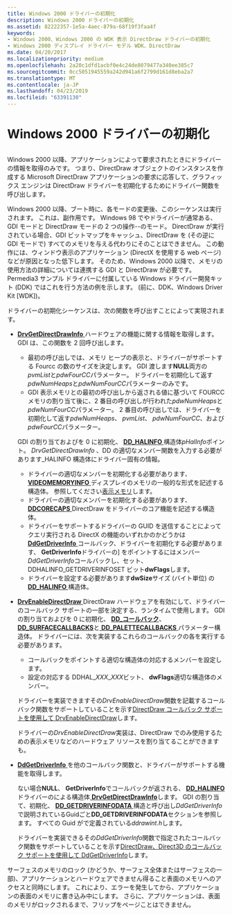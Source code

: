 ```yaml
---
title: Windows 2000 ドライバーの初期化
description: Windows 2000 ドライバーの初期化
ms.assetid: 82222357-1e5a-4aec-879a-68f19f3faa4f
keywords:
- Windows 2000、Windows 2000 の WDK 表示 DirectDraw ドライバーの初期化
- Windows 2000 ディスプレイ ドライバー モデル WDK、DirectDraw
ms.date: 04/20/2017
ms.localizationpriority: medium
ms.openlocfilehash: 2a20c1dfd1acbf0e4c24de8079477a340ee385c7
ms.sourcegitcommit: 0cc5051945559a242d941a6f2799d161d8eba2a7
ms.translationtype: MT
ms.contentlocale: ja-JP
ms.lasthandoff: 04/23/2019
ms.locfileid: "63391130"
---
```

# <a name="windows-2000-driver-initialization"></a>Windows 2000 ドライバーの初期化


## <span id="ddk_windows_2000_driver_initialization_gg"></span><span id="DDK_WINDOWS_2000_DRIVER_INITIALIZATION_GG"></span>


Windows 2000 以降、アプリケーションによって要求されたときにドライバーの情報を取得のみです。 つまり、DirectDraw オブジェクトのインスタンスを作成する Microsoft DirectDraw アプリケーションの要求に応答して、グラフィックス エンジンは DirectDraw ドライバーを初期化するためにドライバー関数を呼び出します。

Windows 2000 以降、ブート時に、各モードの変更後、このシーケンスは実行されます。 これは、副作用です。 Windows 98 でやドライバーが通常ある、GDI モードと DirectDraw モードの 2 つの操作--のモード。 DirectDraw が実行されている場合、GDI ビットマップをキャッシュ、DirectDraw を (その逆に GDI モードで) すべてのメモリを与える代わりにそのことはできません。 この動作には、ウィンドウ表示のアプリケーション (DirectX を使用する web ページ) などが原因となった低下します。 そのため、Windows 2000 以降で、メモリの使用方法の詳細については連携する GDI と DirectDraw が必要です。 Permedia3 サンプル ドライバーに付属している Windows ドライバー開発キット (DDK) ではこれを行う方法の例を示します。 (前に、DDK、Windows Driver Kit \[WDK\])。

ドライバーの初期化シーケンスは、次の関数を呼び出すことによって実現されます。

-   [**DrvGetDirectDrawInfo** ](https://msdn.microsoft.com/library/windows/hardware/ff556229)ハードウェアの機能に関する情報を取得します。 GDI は、この関数を 2 回呼び出します。

    -   最初の呼び出しでは、メモリ ヒープの表示と、ドライバーがサポートする Fourcc の数のサイズを決定します。 GDI 渡します**NULL**両方の*pvmList*と*pdwFourCC*パラメーター。 ドライバーを初期化して返す*pdwNumHeaps*と*pdwNumFourCC*パラメーターのみです。
    -   GDI 表示メモリとの最初の呼び出しから返される値に基づいて FOURCC メモリの割り当て後に、2 番目の呼び出しが行われた*pdwNumHeaps*と*pdwNumFourCC*パラメーター。 2 番目の呼び出しでは、ドライバーを初期化して返す*pdwNumHeaps*、 *pvmList*、 *pdwNumFourCC*、および*pdwFourCC*パラメーター。

    GDI の割り当ておよびを 0 に初期化、 [ **DD\_HALINFO** ](https://msdn.microsoft.com/library/windows/hardware/ff551627)構造体*pHalInfo*ポイント。 *DrvGetDirectDrawInfo* 、DD の適切なメンバー関数を入力する必要があります\_HALINFO 構造体にドライバー固有の情報。

    -   ドライバーの適切なメンバーを初期化する必要があります、 [ **VIDEOMEMORYINFO** ](https://msdn.microsoft.com/library/windows/hardware/ff570172)ディスプレイのメモリの一般的な形式を記述する構造体。 参照してください[表示メモリ](display-memory.md)します。
    -   ドライバーの適切なメンバーを初期化する必要があります、 [ **DDCORECAPS** ](https://msdn.microsoft.com/library/windows/hardware/ff549248) DirectDraw をドライバーのコア機能を記述する構造体。
    -   ドライバーをサポートするドライバーの GUID を送信することによってクエリ実行される DirectX の機能のいずれかのかどうかは[ **DdGetDriverInfo** ](https://msdn.microsoft.com/library/windows/hardware/ff549404)コールバック、ドライバーを初期化する必要があります、 **GetDriverInfo**ドライバーの] をポイントするにはメンバー *DdGetDriverInfo*コールバックし、セット、DDHALINFO\_GETDRIVERINFOSET ビット**dwFlags**します。
    -   ドライバーを設定する必要があります**dwSize**サイズ (バイト単位) の[ **DD\_HALINFO** ](https://msdn.microsoft.com/library/windows/hardware/ff551627)構造体。
-   [**DrvEnableDirectDraw** ](https://msdn.microsoft.com/library/windows/hardware/ff556208) DirectDraw ハードウェアを有効にして、ドライバーのコールバック サポートの一部を決定する、ランタイムで使用します。 GDI の割り当ておよびを 0 に初期化、 [ **DD\_コールバック**](https://msdn.microsoft.com/library/windows/hardware/ff550485)、 [ **DD\_SURFACECALLBACKS**](https://msdn.microsoft.com/library/windows/hardware/ff551721)と[ **DD\_PALETTECALLBACKS** ](https://msdn.microsoft.com/library/windows/hardware/ff551681)パラメーター構造体。 ドライバーには、次を実装するこれらのコールバックの各を実行する必要があります。

    -   コールバックをポイントする適切な構造体の対応するメンバーを設定します。
    -   設定の対応する DDHAL\_*XXX*\_*XXX*ビット、 **dwFlags**適切な構造体のメンバー。

    ドライバーを実装できますその*DrvEnableDirectDraw*関数を記載するコールバック関数をサポートしていることを示す[DirectDraw コールバック サポートを使用して DrvEnableDirectDraw](directdraw-callback-support-using-drvenabledirectdraw.md)します。

    ドライバーの*DrvEnableDirectDraw*実装は、DirectDraw でのみ使用するための表示メモリなどのハードウェア リソースを割り当てることができますも。

-   [**DdGetDriverInfo** ](https://msdn.microsoft.com/library/windows/hardware/ff549404)を他のコールバック関数と、ドライバーがサポートする機能を取得します。

    ない場合**NULL**、 **GetDriverInfo**でコールバックが返される、 [ **DD\_HALINFO** ](https://msdn.microsoft.com/library/windows/hardware/ff551627)ドライバーのによる構造体[ **DrvGetDirectDrawInfo**](https://msdn.microsoft.com/library/windows/hardware/ff556229)します。 GDI の割り当て、初期化、 [ **DD\_GETDRIVERINFODATA** ](https://msdn.microsoft.com/library/windows/hardware/ff551550)構造と呼び出し*DdGetDriverInfo* で説明されているGuidごと**DD\_GETDRIVERINFODATA**セクションを参照します。 すべての Guid がで定義されている*ddrawint.h*します。

    ドライバーを実装できるその*DdGetDriverInfo*関数で指定されたコールバック関数をサポートしていることを示す[DirectDraw、Direct3D のコールバック サポートを使用して DdGetDriverInfo](directdraw-and-direct3d-callback-support-using-ddgetdriverinfo.md)します。

サーフェスのメモリのロック (かどうか、サーフェス全体またはサーフェスの一部)、アプリケーションとハードウェアできません得ること表面のメモリへのアクセスと同時にします。 これにより、エラーを発生してから、アプリケーションの表面のメモリに書き込み中にします。 さらに、アプリケーションは、表面のメモリがロックされるまで、フリップをページことはできません。

 

 





